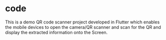 # code

This is a demo QR code scanner project developed in Flutter which enables the mobile devices to open the camera/QR scanner and scan for the QR and display the extracted information onto the Screen.
